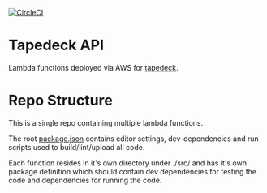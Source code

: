 [![CircleCI](https://circleci.com/gh/jrnewton/tapedeck-api.svg?style=shield)](https://circleci.com/gh/jrnewton/tapedeck-api)

# Tapedeck API

Lambda functions deployed via AWS for [tapedeck](https://github.com/jrnewton/tapedeck).

# Repo Structure

This is a single repo containing multiple lambda functions.

The root [package.json](package.json) contains editor settings, dev-dependencies and run scripts used to build/lint/upload all code.

Each function resides in it's own directory under ./src/ and has it's own package definition which should contain dev dependencies for testing the code and dependencies for running the code.
